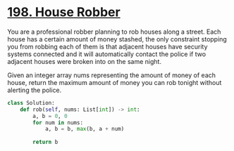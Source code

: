 # [198. House Robber](https://leetcode.com/problems/house-robber/description)

You are a professional robber planning to rob houses along a street. Each house has a certain amount of money stashed, the only constraint stopping you from robbing each of them is that adjacent houses have security systems connected and it will automatically contact the police if two adjacent houses were broken into on the same night.

Given an integer array nums representing the amount of money of each house, return the maximum amount of money you can rob tonight without alerting the police.

```py
class Solution:
    def rob(self, nums: List[int]) -> int:
        a, b = 0, 0
        for num in nums:
            a, b = b, max(b, a + num)
        
        return b
```
